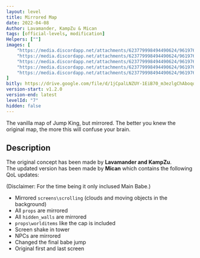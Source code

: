 ```yaml
---
layout: level
title: Mirrored Map
date: 2022-04-08
Author: Lavamander, KampZu & Mican
tags: [official-levels, modification]
Helpers: [""]
images: [
    "https://media.discordapp.net/attachments/623779998494490624/961976811435229284/redcrown.jpg",
    "https://media.discordapp.net/attachments/623779998494490624/961976811665903656/false_king.jpg",
    "https://media.discordapp.net/attachments/623779998494490624/961976811959488572/chimeny.jpg",
    "https://media.discordapp.net/attachments/623779998494490624/961976812232138802/last_one.jpg",
    "https://media.discordapp.net/attachments/623779998494490624/961976812525735996/phantom.jpg"
]
bitly: https://drive.google.com/file/d/1jCpalLNZUY-1EiB70_m3ezlgChAboqqb/view?usp=sharing
version-start: v1.2.0
version-end: latest
levelId: "7"
hidden: false
---
```


The vanilla map of Jump King, but mirrored. The better you knew the original map, the more this will confuse your brain.

<!-- more -->

<div id="description">
    <h2>Description</h2>
    <p>The original concept has been made by <strong>Lavamander and KampZu</strong>.<br>The updated version has been made by <strong>Mican</strong> which contains the following QoL updates:</p>
    <p>(Disclaimer: For the time being it only inclused Main Babe.)</p>
    <ul>
        <li>Mirrored <code>screens\scrolling</code> (clouds and moving objects in the background)</li>
        <li>All <code>props</code> are mirrored</li>
        <li>All <code>hidden_walls</code> are mirrored</li>
        <li><code>props\worlditems</code> like the cap is included</li>
        <li>Screen shake in tower</li>
        <li>NPCs are mirrored</li>
        <li>Changed the final babe jump</li>
        <li>Original first and last screen</li>
    </ul>
</div>
